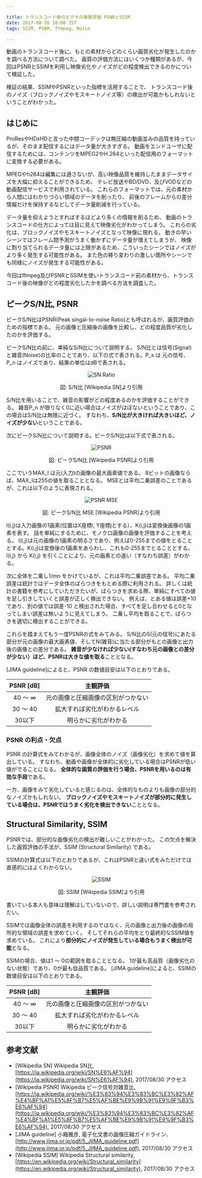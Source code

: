 ```yaml
---

title: トランスコード後のビデオの画質評価 PSNRとSSIM
date: 2017-08-30 10:00 JST
tags: SSIM, PSNR, ffmpeg, Noise

---
```


動画のトランスコード後に、もとの素材からどのくらい画質劣化が発生したのかを調べる方法について調べた。
画質の評価方法にはいくつか種類があるが、今回はPSNRとSSIMを利用し映像劣化やノイズがどの程度検出できるのかについて検証した。

検証の結果、SSIMやPSNRといった指標を活用することで、
トランスコード後のノイズ（ブロックノイズやモスキートノイズ等）の検出が可能かもしれないということがわかった。


## はじめに

ProResやHDxHDと言った中間コーデックは無圧縮の動画並みの品質を持っているが、そのまま配信するにはデータ量が大きすぎる。
動画をエンドユーザに配信するためには、コンテンツをMPEG2やH.264といった配信用のフォーマットに変換する必要がある。

MPEGやh264は編集には適さないが、高い映像品質を維持したままデータサイズを大幅に抑えることができるため、
テレビ放送やBD/DVD、及びVODなどの動画配信サービスで利用されている。 
これらのフォーマットでは、元の素材から人間にはわかりづらい領域のデータを削ったり、
前後のフレームからの差分情報だけを保持するなどしてデータ量削減を行っている。

データ量を抑えようとすればするほどより多くの情報を削るため、
動画のトランスコードの仕方によっては目に見えて映像劣化がわかってしまう。
これらの劣化は、ブロックノイズやモスキートノイズとなって映像に現れる。
動きの早いシーンではフレーム間予測がうまく働かずにデータ量が増えてしまうが、
映像に割り当てられるデータ量には上限があるため、こういったシーンではノイズがより多く発生する可能性がある。
また色の移り変わりの激しい箇所やシーンでも同様にノイズが発生する可能性がある。

今回はffmpeg及びPSNRとSSIMを使いトランスコード前の素材から、トランスコード後の映像がどの程度劣化したかを調べる方法を調査した。

## ピークS/N比, PSNR

ピークS/N比はPSNR(Peak singal-to-noise Ratio)とも呼ばれるが、画質評価のための指標である。
元の画像と圧縮後の画像を比較し、どの程度品質が劣化したのかを評価する。

ピークS/N比の前に、単純なS/N比について説明する。
S/N比とは信号(Signal)と雑音(Noise)の比率のことであり、以下の式で表される。P\_s は 元の信号、P\_n はノイズであり、結果の単位はdBで表される。

<center>

![SN Ratio](articles/image/snratio_wiki.png)

図: S/N比 [Wikipedia SN]より引用

</center>

S/N比を用いることで、雑音の影響がどの程度あるのかを評価することができる。
雑音P\_n が限りなく0に近い場合はノイズがほぼないということであり、この場合はS/N比は無限に近づく。
すなわち、**S/N比が大きければ大きいほど、ノイズが少ない**ということである。

次にピークS/N比について説明する。ピークS/N比は以下式で表される。

<center>

![PSNR](articles/image/psnr02.png)

図: ピークS/N比 [Wikipedia PSNR]より引用

</center>

ここでいうMAX\_I は元(入力)の画像の最大画素値である。
8ビットの画像ならば、MAX\_Iは255の値を取ることとなる。
MSEとは平均二乗誤差のことであるが、これは以下のように表現される。

<center>

![PSNR MSE](articles/image/psnr01.png)

図: ピークS/N比 MSE [Wikipedia PSNR]より引用

</center>

I(i,j)は入力画像の1画素(位置はX座標i, Y座標jとする）、K(i,j)は変換後画像の1画素を表す。
話を単純にするために、モノクロ画像の画像を評価することを考える。
I(i,j)は元の画像の1画素の明るさであり、例えば0-255までの値をとることとする。K(i,j)は変換後の1画素をあらわし、これも0-255までとることとする。
I(i,j) から K(i,j) を引くことにより、元の画素との違い（すなわち誤差）がわかる。

次に全体を二乗し1/mn をかけているが、これは平均二乗誤差である。
平均二乗誤差は統計ではデータ全体のばらつきをもとめる際に利用される。
詳しくは統計の書籍を参考にしていただきたいが、ばらつきを求める際、単純にすべての値を足し引きしていくと誤差が正しく検出できない。
例えば、とある値は誤差+10 であり、別の値では誤差-10 と検出された場合、すべてを足し合わせると0となってしまい誤差は無いように見えてしまう。
二乗し平均を取ることで、ばらつきを適切に検出することができる。

これらを踏まえてもう一度PSNRの式をみてみる。
S/N比のS(元の信号)にあたる部分が元の画像の最大画素値、そしてN(雑音)に当たる部分がもとの画像と出力後の画像との差分である。
**雑音が少なければ少ない(すなわち元の画像との差分が少ない）ほど、PSNRは大きな値を取る**こととなる。

[JIMA guideline]によると、PSNR の数値目安は以下のとおりである。

<center>

| PSNR [dB] | 主観評価 |
|:----:|:--------:|
|40 〜 ∞ | 元の画像と圧縮画像の区別がつかない |
|30 〜 40 | 拡大すれば劣化がわかるレベル |
|30以下| 明らかに劣化がわかる |

</center>

### PSNR の利点・欠点

PSNR の計算式をみてわかるが、画像全体のノイズ（画像劣化）を求めて値を算出している。
すなわち、動画や画像が全体的に劣化している場合はPSNRが低い値がでることになる。
**全体的な画質の評価を行う場合、PSNRを用いるのは有効な手段**である。

一方、画像をみて劣化していると感じるのは、全体的なものよりも画像の部分的なノイズかもしれない。
**ブロックノイズやモスキートノイズが部分的に発生している場合は、PSNRではうまく劣化を検出できない**こととなる。


## Structural Similarity, SSIM

PSNRでは、部分的な画像劣化の検出が難しいことがわかった。
この欠点を解決した画質評価の手法が、SSIM (Structural Similarity) である。

SSIMの計算式は以下のとおりであるが、これはPSNRと違い式をみただけでは直感的にはよくわからない。

<center>

![SSIM](articles/image/ssim_algo.png)

図: SSIM [Wikipedia SSIM]より引用

</center>

書いている本人も意味は理解はしていないので、詳しい説明は専門書を参考されたい。

SSIMでは画像全体の誤差を利用するのではなく、元の画像と出力後の画像の局所的な領域の誤差を求めていく。
そしてそれらの平均をとり最終的なSSIM値を求めている。
これにより**部分的にノイズが発生している場合もうまく検出が可能**となる。

SSIMの場合、値は1 〜 0の範囲を取ることとなる。
1が最も高品質（画像劣化のない状態）であり、0が最も低品質である。
[JIMA guideline]によると、SSIMの数値目安は以下のとおりである。

<center>

| PSNR [dB] | 主観評価 |
|:----:|:--------:|
|40 〜 ∞ | 元の画像と圧縮画像の区別がつかない |
|30 〜 40 | 拡大すれば劣化がわかるレベル |
|30以下| 明らかに劣化がわかる |

</center>


## 参考文献

- [Wikipedia SN] Wikipedia SN比, [https://ja.wikipedia.org/wiki/SN%E6%AF%94](https://ja.wikipedia.org/wiki/SN%E6%AF%94), 2017/08/30 アクセス
- [Wikipedia PSNR] Wikipedia ピーク信号対雑音比, [https://ja.wikipedia.org/wiki/%E3%83%94%E3%83%BC%E3%82%AF%E4%BF%A1%E5%8F%B7%E5%AF%BE%E9%9B%91%E9%9F%B3%E6%AF%94](https://ja.wikipedia.org/wiki/%E3%83%94%E3%83%BC%E3%82%AF%E4%BF%A1%E5%8F%B7%E5%AF%BE%E9%9B%91%E9%9F%B3%E6%AF%94), 2017/08/30 アクセス
- [JIMA guideline] 小箱雅彦, 電子化文書の画像圧縮ガイドライン、[http://www.jiima.or.jp/pdf/5_JIIMA_guideline.pdf](http://www.jiima.or.jp/pdf/5_JIIMA_guideline.pdf), 2017/08/30 アクセス
- [Wikipedia SSIM] Wikipedia Structural similarity, [https://en.wikipedia.org/wiki/Structural_similarity](https://en.wikipedia.org/wiki/Structural_similarity), 2017/08/30 アクセス
